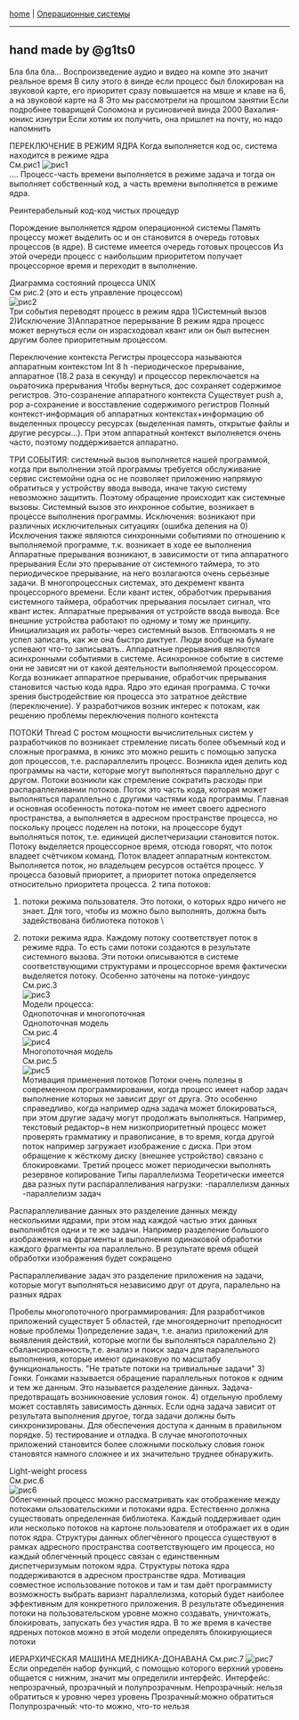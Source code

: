 [home](https://github.com/dKosarevsky/iu7/blob/master/2020_2021_3sem.md) | [Операционные системы](https://github.com/dKosarevsky/iu7/tree/master/3sem/os.md)
____________________________________
hand made by @g1ts0
--------
Бла бла бла...
Воспроизведение аудио и видео на компе это значит реальное время
В силу этого в винде если процесс был блокирован на звуковой карте, его приоритет сразу повышается на мвше и клаве на 6, а на звуковой карте на 8
Это мы рассмотрели на прошлом занятии
Если подробнее товарищей Соломона и русиновичей винда 2000
Вахалия-юникс изнутри
Если хотим их получить, она пришлет на почту, но надо напомнить

ПЕРЕКЛЮЧЕНИЕ В РЕЖИМ ЯДРА
Когда выполняется код ос, система находится в режиме ядра \
См.рис1
![рис1](os_lec_003_photo/os_003_01.png) \
....
Процесс-часть времени выполняется в режиме задача и тогда он выполняет собственный код, а часть времени выполняется в режиме ядра.

Реинтерабельный код-код чистых процедур

Порождение выполняется ядром операционной системы
 Память процессу может выделить ос и он становится в очередь готовых процессов (в ядре). 
 В системе имеется очередь готовых процессов
 Из этой очереди процесс с наибольшим приоритетом получает процессорное время и переходит в выполнение.
 
Диаграмма состояний процесса UNIX \
См рис.2 (это и есть управление процессом) \
![рис2](os_lec_003_photo/os_003_02.png) \
Три события переводят процесс в режим ядра
1)Системный вызов
2)Исключение
3)Аппаратное перерывание
В режим ядра процесс может вернуться если он израсходовал квант или он был вытеснен другим более приоритетным процессом.

Переключение контекста
Регистры процессора называются аппаратным контекстом
Int 8 h -периодическое прерывание, аппаратное (18.2 раза в секунду) и процессор переключается на оьраточика прерывания
Чтобы вернуться, дос сохраняет содержимое регистров. Это-созранение аппаратного контекста
Существует push a, pop a-сохранение и восставление содержимого регистров
Полный контекст-информация об аппаратных контекстах+информацию об выделенных процессу ресурсах (выделенная память, открытые файлы и другие ресурсы...). При этом аппаратный контекст выполняется очень часто, поэтому поддерживается аппаратно. 

ТРИ СОБЫТИЯ:
системный вызов выполняется нашей программой, когда при выполнении этой программы требуется обслуживание сервис системойни одна ос не позволяет приложению напрямую обратиться у устройству ввода вывода, иначе такую систему невозможно защитить. Поэтому обращение происходит как системные вызовы.
Системный вызов это инхронное событие, возникает в процессе выполнения программы.
Исключения: возникают при различных исключительных ситуациях (ошибка деления на 0)
Исключения также являются синхронными событиями по отношению к выполняемой программе, т.к. возникает в ходе ее выполнения
Аппаратные прерывания возникают, в зависимости от типа аппаратного прерывания
Если это прерывание от системного таймера, то это периодическое прерывание, на него возлагаются очень серьезные задачи. В многопроцессных системах, это декремент кванта процессорного времени. Если квант истек, обработчик прерывания системного таймера, обработчик прерывания посылает сигнал, что квант истек.
Аппаратные прерывания от устройств ввода вывода.
Все внешние устройства работают по одному и тому же принципу. Инициализация их работы-через системный вызов. Ептвоюмать я не успел записать, как же она быстро диктует. Люди вообще на бумаге успевают что-то записывать..
Аппаратные прерывания являются асинхронными событиями в системе.
Асинхронное событие в системе они не зависят ни от какой деятельности выполняемой процессором.
Когда возникает аппаратное прерывание, обработчик прерывания становится частью кода ядра.
Ядро это единая программа.
С точки зрения быстродействие юя процесса это затратное действие (переключение). У разработчиков возник интерес к потокам, как решению проблемы переключения полного контекста

ПОТОКИ
Thread
С ростом мощности вычислительных систем у разработчиков по возникает стремление писать более объемный код и сложные программа, в юникс это можно решить с помощью запуска доп процессов, т.е. распараллелить процесс. 
Возникла идея делить код программы на части, которые могут выполняться параллельно друг с другом. 
Потоки возникли как стремление сократить расходы при распараллеливании потоков.
Поток это часть кода, которая может выполняться параллельно с другими частями кода программы.
Главная и основная особенность потока-потом не имеет своего адресного пространства, а выполняется в адресном пространстве процесса, но поскольку процесс поделен на потоки, на процессоре будут выполняться поток, т.е. единицей диспетчеризации становится поток. Потоку выделяется процессорное время, отсюда говорят, что поток владеет счётчиком команд. Поток владеет аппаратным контекстом. Выполняется поток, но владельцем ресурсов остаётся процесс. У процесса базовый приоритет, а приоритет потока определяется относительно приоритета процесса. 
2 типа потоков:
1) потоки режима пользователя. Это потоки, о которых ядро ничего не знает. Для того, чтобы из можно было выполнять, должна быть задействована библиотека потоков \

2) потоки режима ядра. Каждому потоку соответствует поток в режиме ядра. То есть сами потоки создаются в результате системного вызова. Эти потоки описываются в системе соответствующими структурами и процессорное время фактически выделяется потоку. Особенно заточены на потоке-уиндоус \
См.рис.3 \
![рис3](os_lec_003_photo/os_003_03.png) \
Модели процесса: \
Однопоточная и многопоточная \
Однопоточная модель \
См.рис.4 \
![рис4](os_lec_003_photo/os_003_04.png) \
Многопоточная модель \
См.рис.5 \
![рис5](os_lec_003_photo/os_003_05.png) \
Мотивация применения потоков
Потоки очень полезны в современном программировании, когда процесс имеет набор задач выполнение которых не зависит друг от друга. Это особенно справедливо, когда например одна задача может блокироваться, при этом другие задачу могут продолжать выполняться. Например, текстовый редактор~в нем низкоприоритетный процесс может проверять грамматику и правописание, в то время, когда другой поток например загружает изображение с диска. При этом обращение к жёсткому диску (внешнее устройство) связано с блокировками. Третий процесс может периодически выполнять резервное копирование
Типы параллелизма
Теоретически имеется два разных пути распараллеливания нагрузки:
-параллелизм данных
-параллелизм задач

Распараллеливание данных это разделение данных между несколькими ядрами, при этом над каждой частью этих данных выполнябтся одни и те же задачи. Например разделение большого изображения на фрагменты и выполнения одинаковой обработки каждого фрагменты юа параллельно. В результате время общей обработки изображения будет сокращено

Распараллеливание задач это разделение приложения на задачи, которые могут выполняться независимо друг от друга, паралельно на разных ядрах

Пробелы многопоточного программирования:
Для разработчиков приложений существует 5 областей, где многоядерночит преподносит новые проблемы
1)определение задач, т.е. анализ приложений для выявления действий, которые могли бы выполняться параллельно
2) сбалансированность,т.е. анализ и поиск задач для паралельного выполнения, которые имеют одинаковую по масштабу функциональность. "Не тратьте потоки на тривиальные задачи"
3) Гонки. Гонками называется обращение параллельных потоков к одним и тем же данным. Это называется разделение данных. Задача-предотвращать возникновение условия гонок.
4) отдельную проблему может составлять зависимость данных. Если одна задача зависит от результата выполнения другое, тогда задачи должны быть синхронизированы. Для обеспечения доступа к данным в правильном порядке.
5) тестирование и отладка. В случае многопоточных приложений становится более сложными поскольку словия гонок становятся намного сложнее и их значительно труднее обнаружить.

Light-weight process \
См.рис.6 \
![рис6](os_lec_003_photo/os_003_06.png) \
Облегченный процесс можно рассматривать как отображение между потоками ользовательскими и потоками ядра. Естественно должна существовать определенная библиотека. Каждый поддерживает один или несколько потоков на картоне пользователя и отображает их в один поток ядра.
Структуры данных облегчённого процесса существуют в рамках адресного пространства соответствующего им процесса, но каждый облегченный процесс связан с единственным диспетчеризумым потоком ядра.
Структуры потока ядра поддерживаются в адресном пространстве ядра. 
Мотивация совместное использование потоков и там и там даёт программисту возможность выбрать вариант параллелизма, который будет наиболее эффективным для конкретного приложения.
В результате объединения потоки на пользовательском уровне можно создавать, уничтожать, блокировать, запускать без участия ядра. В то же время в качестве ядреных потоков можно в этой модели определять блокирующиеся потоки

ИЕРАРХИЧЕСКАЯ МАШИНА МЕДНИКА-ДОНАВАНА
См.рис.7
![рис7](os_lec_003_photo/os_003_07.png) \
Если определён набор функций, с помощью которого верхний уровень общается с нижним, значит мы определили интерфейс.
Интерфейс: непрозрачный, прозрачный и полупрозрачным.
Непрозрачный: нельзя обратиться к уровню через уровень
Прозрачный:можно обратиться
Полупрозрачный: что-то можно, что-то нельзя

